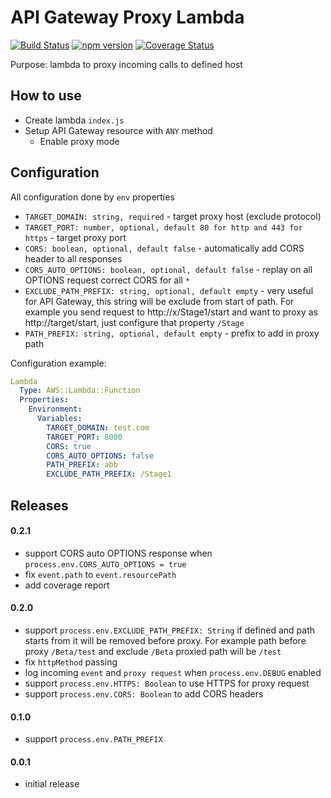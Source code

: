 # API Gateway Proxy Lambda

[![Build Status](https://travis-ci.org/terma/api-gateway-proxy-lambda.svg?branch=master)](https://travis-ci.org/terma/api-gateway-proxy-lambda)
[![npm version](https://badge.fury.io/js/api-gateway-proxy-lambda.svg)](https://badge.fury.io/js/api-gateway-proxy-lambda)
[![Coverage Status](https://coveralls.io/repos/github/terma/api-gateway-proxy-lambda/badge.svg?branch=master)](https://coveralls.io/github/terma/api-gateway-proxy-lambda?branch=master)

Purpose: lambda to proxy incoming calls to defined host

## How to use

* Create lambda ```index.js```
* Setup API Gateway resource with ```ANY``` method
  * Enable proxy mode
  
## Configuration 

All configuration done by ```env``` properties

- ```TARGET_DOMAIN: string, required``` - target proxy host (exclude protocol)
- ```TARGET_PORT: number, optional, default 80 for http and 443 for https``` - target proxy port
- ```CORS: boolean, optional, default false``` - automatically add CORS header to all responses
- ```CORS_AUTO_OPTIONS: boolean, optional, default false``` - replay on all OPTIONS request correct CORS for all ```*```
- ```EXCLUDE_PATH_PREFIX: string, optional, default empty``` - very useful for API Gateway, this string will be exclude from start of path. 
For example you send request to http://x/Stage1/start and want to proxy as http://target/start, just configure that property ```/Stage```
- ```PATH_PREFIX: string, optional, default empty``` - prefix to add in proxy path
  
Configuration example:
```yaml
Lambda
  Type: AWS::Lambda::Function
  Properties:
    Environment:
      Variables:
        TARGET_DOMAIN: test.com
        TARGET_PORT: 8080
        CORS: true
        CORS_AUTO_OPTIONS: false
        PATH_PREFIX: abb
        EXCLUDE_PATH_PREFIX: /Stage1
```  
  
## Releases

#### 0.2.1

- support CORS auto OPTIONS response when ```process.env.CORS_AUTO_OPTIONS = true``` 
- fix ```event.path``` to ```event.resourcePath```
- add coverage report

#### 0.2.0 
- support ```process.env.EXCLUDE_PATH_PREFIX: String``` if defined and path starts from it will be removed before proxy. For example path before proxy ```/Beta/test``` and exclude ```/Beta``` proxied path will be ```/test```
- fix ```httpMethod``` passing
- log incoming ```event``` and ```proxy request``` when ```process.env.DEBUG``` enabled
- support ```process.env.HTTPS: Boolean``` to use HTTPS for proxy request
- support ```process.env.CORS: Boolean``` to add CORS headers

#### 0.1.0 
- support ```process.env.PATH_PREFIX```

#### 0.0.1 
- initial release  
  